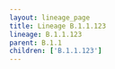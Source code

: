 ```yaml
---
layout: lineage_page
title: Lineage B.1.1.123
lineage: B.1.1.123
parent: B.1.1
children: ['B.1.1.123']
---
```

